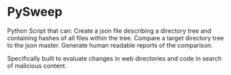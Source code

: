 # PySweep
Python Script that can:
Create a json file describing a directory tree and containing hashes of all files within the tree.
Compare a target directory tree to the json master.
Generate human readable reports of the comparison. 


Specifically built to evaluate changes in web directories and code in search of malicious content.
